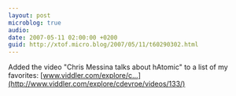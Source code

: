 ```yaml
---
layout: post
microblog: true
audio: 
date: 2007-05-11 02:00:00 +0200
guid: http://xtof.micro.blog/2007/05/11/t60290302.html
---
```

Added the video "Chris Messina talks about hAtomic" to a list of my favorites: [www.viddler.com/explore/c...](http://www.viddler.com/explore/cdevroe/videos/133/)
